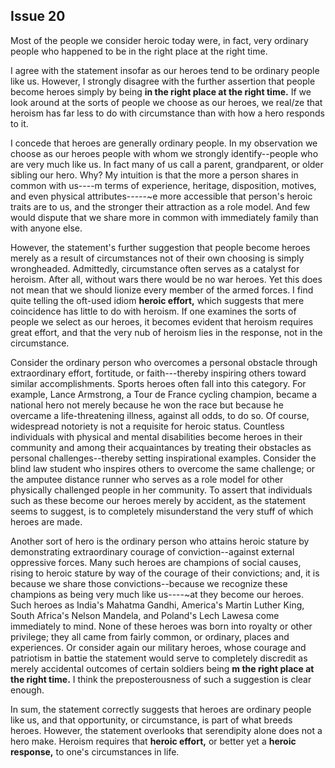 
Issue 20
---------------------------

Most of the people we consider heroic today were, in fact, very ordinary people who
happened to be in the right place at the right time.


I agree with the statement insofar as our heroes tend to be ordinary people like us. However,
I strongly disagree with the further assertion that people become heroes simply by being **in
the right place at the right time.** If we look around at the sorts of people we choose as our
heroes, we real/ze that heroism has far less to do with circumstance than with how a hero
responds to it.

I concede that heroes are generally ordinary people. In my observation we choose as our
heroes people with whom we strongly identify--people who are very much like us. In fact many
of us call a parent, grandparent, or older sibling our hero. Why? My intuition is that the more a
person shares in common with us----m terms of experience, heritage, disposition, motives, and
even physical attributes-----~e more accessible that person's heroic traits are to us, and the
stronger their attraction as a role model. And few would dispute that we share more in common
with immediately family than with anyone else.

However, the statement's further suggestion that people become heroes merely as a result
of circumstances not of their own choosing is simply wrongheaded. Admittedly, circumstance
often serves as a catalyst for heroism. After all, without wars there would be no war heroes. Yet
this does not mean that we should lionize every member of the armed forces. I find quite telling
the oft-used idiom **heroic effort,** which suggests that mere coincidence has little to do with
heroism. If one examines the sorts of people we select as our heroes, it becomes evident that
heroism requires great effort, and that the very nub of heroism lies in the response, not in the
circumstance.

Consider the ordinary person who overcomes a personal obstacle through extraordinary
effort, fortitude, or faith---thereby inspiring others toward similar accomplishments. Sports
heroes often fall into this category. For example, Lance Armstrong, a Tour de France cycling
champion, became a national hero not merely because he won the race but because he
overcame a life-threatening illness, against all odds, to do so. Of course, widespread notoriety
is not a requisite for heroic status. Countless individuals with physical and mental disabilities
become heroes in their community and among their acquaintances by treating their obstacles
as personal challenges--thereby setting inspirational examples. Consider the blind law student
who inspires others to overcome the same challenge; or the amputee distance runner who
serves as a role model for other physically challenged people in her community. To assert that
individuals such as these become our heroes merely by accident, as the statement seems to
suggest, is to completely misunderstand the very stuff of which heroes are made.

Another sort of hero is the ordinary person who attains heroic stature by demonstrating
extraordinary courage of conviction--against external oppressive forces. Many such heroes
are champions of social causes, rising to heroic stature by way of the courage of their
convictions; and, it is because we share those convictions--because we recognize these
champions as being very much like us----~at they become our heroes. Such heroes as India's
Mahatma Gandhi, America's Martin Luther King, South Africa's Nelson Mandela, and Poland's
Lech Lawesa come immediately to mind. None of these heroes was born into royalty or other
privilege; they all came from fairly common, or ordinary, places and experiences. Or consider
again our military heroes, whose courage and patriotism in battie the statement would serve to
completely discredit as merely accidental outcomes of certain soldiers being **m the right place
at the right time.** I think the preposterousness of such a suggestion is clear enough.

In sum, the statement correctly suggests that heroes are ordinary people like us, and that
opportunity, or circumstance, is part of what breeds heroes. However, the statement overlooks
that serendipity alone does not a hero make. Heroism requires that **heroic effort,** or better yet
a **heroic response,** to one's circumstances in life.


